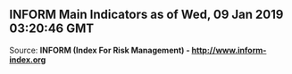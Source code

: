 ## INFORM Main Indicators as of Wed, 09 Jan 2019 03:20:46 GMT

Source: **INFORM (Index For Risk Management) - http://www.inform-index.org**